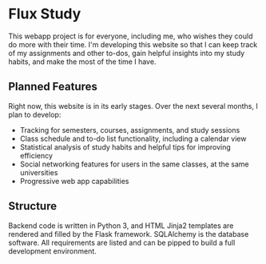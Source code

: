 # Flux Study
This webapp project is for everyone, including me, who wishes they could do more with their time. I'm developing this website so that I can keep track of my assignments and other to-dos, gain helpful insights into my study habits, and make the most of the time I have.

## Planned Features
Right now, this website is in its early stages. Over the next several months, I plan to develop:
- Tracking for semesters, courses, assignments, and study sessions
- Class schedule and to-do list functionality, including a calendar view
- Statistical analysis of study habits and helpful tips for improving efficiency
- Social networking features for users in the same classes, at the same universities
- Progressive web app capabilities

## Structure
Backend code is written in Python 3, and HTML Jinja2 templates are rendered and filled by the Flask framework. SQLAlchemy is the database software. All requirements are listed and can be pipped to build a full development environment.
